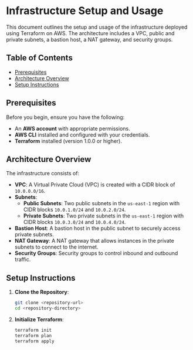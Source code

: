 # Infrastructure Setup and Usage

This document outlines the setup and usage of the infrastructure deployed using Terraform on AWS. The architecture includes a VPC, public and private subnets, a bastion host, a NAT gateway, and security groups.

## Table of Contents

- [Prerequisites](#prerequisites)
- [Architecture Overview](#architecture-overview)
- [Setup Instructions](#setup-instructions)

## Prerequisites

Before you begin, ensure you have the following:

- An **AWS account** with appropriate permissions.
- **AWS CLI** installed and configured with your credentials.
- **Terraform** installed (version 1.0.0 or higher).

## Architecture Overview

The infrastructure consists of:

- **VPC**: A Virtual Private Cloud (VPC) is created with a CIDR block of `10.0.0.0/16`.
- **Subnets**:
  - **Public Subnets**: Two public subnets in the `us-east-1` region with CIDR blocks `10.0.1.0/24` and `10.0.2.0/24`.
  - **Private Subnets**: Two private subnets in the `us-east-1` region with CIDR blocks `10.0.3.0/24` and `10.0.4.0/24`.
- **Bastion Host**: A bastion host in the public subnet to securely access private subnets.
- **NAT Gateway**: A NAT gateway that allows instances in the private subnets to connect to the internet.
- **Security Groups**: Security groups to control inbound and outbound traffic.

## Setup Instructions

1. **Clone the Repository**:
   ```bash
   git clone <repository-url>
   cd <repository-directory>

2. **Initialize Terraform**:
   ```bash
   terraform init
   terraform plan
   terraform apply
